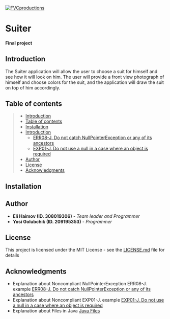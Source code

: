 <a href="http://fvcproductions.com"><img src="https://github.com/elihaimov1992/SuiterFinalProject/blob/master/Suiter_logo_512.png" title="FVCproductions" alt="FVCproductions"></a>
# Suiter
#### Final project


## Introduction
The Suiter application will allow the user to choose a suit for himself and see how it will look on him. The user will provide a front view photograph of himself and 
choose colors for the suit, and the application will draw the suit on top of him accordingly.


## Table of contents

> * [Introduction](#introduction)
> * [Table of contents](#table-of-contents)
> * [Installation](#installation)
> * [Introduction](#introduction)
>   * [ERR08-J. Do not catch NullPointerException or any of its ancestors](#err08-j-do-not-catch-nullpointerexception-or-any-of-its-ancestors)
>   * [EXP01-J. Do not use a null in a case where an object is required](#exp01-j-do-not-use-a-null-in-a-case-where-an-object-is-required)
> * [Author](#author)
> * [License](#license)
> * [Acknowledgments](#acknowledgments)

## Installation


## Author

* **Eli Haimov (ID. 308019306)** - *Team leader and Programmer*
* **Yosi Golubchik (ID. 209195353)** - *Programmer*


## License

This project is licensed under the MIT License - see the [LICENSE.md](LICENSE.md) file for details


## Acknowledgments

* Explanation about Noncompliant NullPointerException ERR08-J. example [ERR08-J. Do not catch NullPointerException or any of its ancestors](https://wiki.sei.cmu.edu/confluence/display/java/ERR08-J.+Do+not+catch+NullPointerException+or+any+of+its+ancestors)
* Explanation about Noncompliant EXP01-J. example [EXP01-J. Do not use a null in a case where an object is required](https://wiki.sei.cmu.edu/confluence/display/java/EXP01-J.+Do+not+use+a+null+in+a+case+where+an+object+is+required)
* Explanation about Files in Java [Java Files](https://www.w3schools.com/java/java_files.asp)
